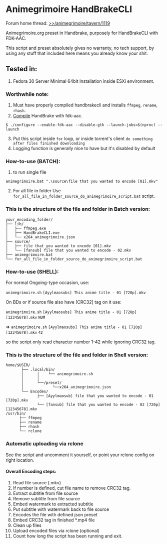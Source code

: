 # Animegrimoire HandBrakeCLI
Forum home thread: [>>/animegrimoire/tavern/1119](https://animegrimoire.org/showthread.php?tid=1119)

Animegrimoire.org preset in Handbrake, purposely for HandBrakeCLI with FDK-AAC.

This script and preset absolutely gives no warranty, no tech support, by using any stuff that included here means you already know your shit. 

## Tested in:
1. Fedora 30 Server Minimal 64bit Installation inside ESXi environment.

### Worthwhile note:
1. Must have properly compiled handbrakecli and installs `ffmpeg`, `rename`, `rhash`.
2. [Compile](https://handbrake.fr/docs/en/latest/developer/build-linux.html) HandBrake with fdk-aac.
```
$ ./configure --enable-fdk-aac --disable-gtk --launch-jobs=$(nproc) --launch
```
3. Put this script inside `for` loop, or inside torrent's client `do something after files finished downloading`
4. Logging function is generally nice to have but it's disabled by default

### How-to-use (BATCH):
1. to run single file

`animegrimoire.bat ".\source\file that you wanted to encode [01].mkv"`

2. For all file in folder
Use `for_all_file_in_folder_source_do_animegrimoire_script.bat` script.

### This is the structure of the file and folder in Batch version:
```
your_encoding_folder/
├── lib/
│   ├── ffmpeg.exe
│   ├── HandBrakeCLI.exe
│   └── x264_animegrimoire.json
├── source/
│   ├── file that you wanted to encode [01].mkv
│   └── [fansub] file that you wanted to encode - 02.mkv
├── animegrimoire.bat
└── for_all_file_in_folder_source_do_animegrimoire_script.bat
```

### How-to-use (SHELL):

For normal Ongoing-type occasion, use:

`animegrimoire.sh` `[Ayylmaosubs] This anime title - 01 [720p].mkv`

On BDs or if source file also have [CRC32] tag on it use:

`animegrimoire.sh` `[Ayylmaosubs] This anime title - 01 [720p][12345678].mkv` `NUM`

=> `animegrimoire.sh` `[Ayylmaosubs] This anime title - 01 [720p][12345678].mkv` `42`

so the script only read character number 1-42 while ignoring CRC32 tag.

### This is the structure of the file and folder in Shell version:
```
home/$USER/
       ├── .local/bin/
       │      │    └── animegrimoire.sh
       │      │
       │      └──/preset/
       │             └──x264_animegrimoire.json
       └── Encodes/
              ├── [Ayylmaosub] file that you wanted to encode - 01 [720p].mkv
              └── [fansub] file that you wanted to encode - 02 [720p][12345678].mkv
/usr/bin/
      ├── ffmpeg
      ├── rename
      ├── rhash
      └── rclone
```


### Automatic uploading via rclone

See the script and uncomment it yourself, or point your rclone config on right location.

#### Overall Encoding steps:

1. Read file source (.mkv)
2. If number is defined, cut file name to remove CRC32 tag.
3. Extract subtitle from file source
4. Remove subtitle from file source
5. Embed watermark to extracted subtitle
6. Put subtitle with watermark back to file source
7. Encodes the file with defined json preset
8. Embed CRC32 tag in finished *.mp4 file
9. Clean up files
10. Upload encoded files via rclone (optional)
11. Count how long the script has been running and exit.